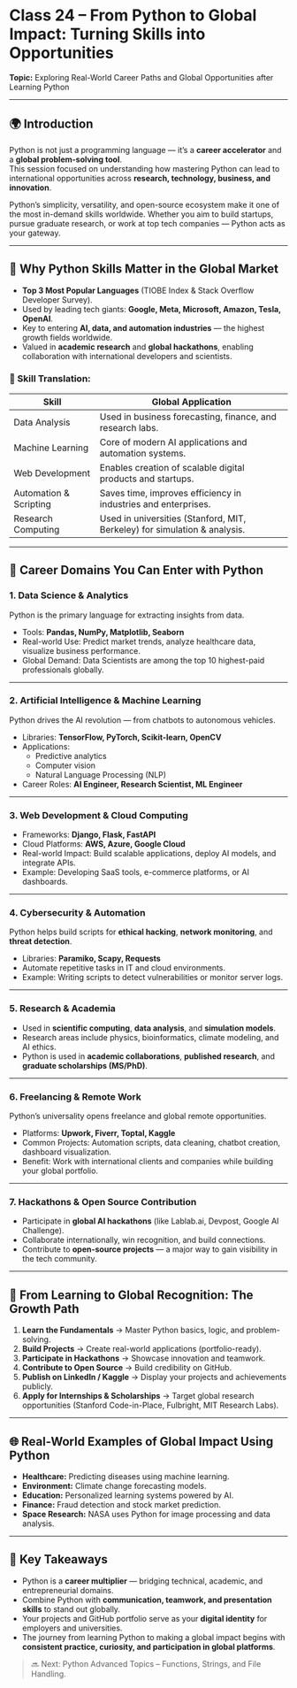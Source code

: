 # Class 24 – From Python to Global Impact: Turning Skills into Opportunities  
**Topic:** Exploring Real-World Career Paths and Global Opportunities after Learning Python  

---

## 🌍 Introduction  
Python is not just a programming language — it’s a **career accelerator** and a **global problem-solving tool**.  
This session focused on understanding how mastering Python can lead to international opportunities across **research, technology, business, and innovation**.  

Python’s simplicity, versatility, and open-source ecosystem make it one of the most in-demand skills worldwide. Whether you aim to build startups, pursue graduate research, or work at top tech companies — Python acts as your gateway.  

---

## 💼 Why Python Skills Matter in the Global Market  
- **Top 3 Most Popular Languages** (TIOBE Index & Stack Overflow Developer Survey).  
- Used by leading tech giants: **Google, Meta, Microsoft, Amazon, Tesla, OpenAI**.  
- Key to entering **AI, data, and automation industries** — the highest growth fields worldwide.  
- Valued in **academic research** and **global hackathons**, enabling collaboration with international developers and scientists.  

### 🔑 Skill Translation:
| Skill | Global Application |
|--------|-------------------|
| Data Analysis | Used in business forecasting, finance, and research labs. |
| Machine Learning | Core of modern AI applications and automation systems. |
| Web Development | Enables creation of scalable digital products and startups. |
| Automation & Scripting | Saves time, improves efficiency in industries and enterprises. |
| Research Computing | Used in universities (Stanford, MIT, Berkeley) for simulation & analysis. |

---

## 🧠 Career Domains You Can Enter with Python  

### 1. **Data Science & Analytics**  
Python is the primary language for extracting insights from data.  
- Tools: **Pandas, NumPy, Matplotlib, Seaborn**  
- Real-world Use: Predict market trends, analyze healthcare data, visualize business performance.  
- Global Demand: Data Scientists are among the top 10 highest-paid professionals globally.  

---

### 2. **Artificial Intelligence & Machine Learning**  
Python drives the AI revolution — from chatbots to autonomous vehicles.  
- Libraries: **TensorFlow, PyTorch, Scikit-learn, OpenCV**  
- Applications:  
  - Predictive analytics  
  - Computer vision  
  - Natural Language Processing (NLP)  
- Career Roles: **AI Engineer, Research Scientist, ML Engineer**  

---

### 3. **Web Development & Cloud Computing**  
- Frameworks: **Django, Flask, FastAPI**  
- Cloud Platforms: **AWS, Azure, Google Cloud**  
- Real-world Impact: Build scalable applications, deploy AI models, and integrate APIs.  
- Example: Developing SaaS tools, e-commerce platforms, or AI dashboards.  

---

### 4. **Cybersecurity & Automation**  
Python helps build scripts for **ethical hacking**, **network monitoring**, and **threat detection**.  
- Libraries: **Paramiko, Scapy, Requests**  
- Automate repetitive tasks in IT and cloud environments.  
- Example: Writing scripts to detect vulnerabilities or monitor server logs.  

---

### 5. **Research & Academia**  
- Used in **scientific computing**, **data analysis**, and **simulation models**.  
- Research areas include physics, bioinformatics, climate modeling, and AI ethics.  
- Python is used in **academic collaborations**, **published research**, and **graduate scholarships (MS/PhD)**.  

---

### 6. **Freelancing & Remote Work**  
Python’s universality opens freelance and global remote opportunities.  
- Platforms: **Upwork, Fiverr, Toptal, Kaggle**  
- Common Projects: Automation scripts, data cleaning, chatbot creation, dashboard visualization.  
- Benefit: Work with international clients and companies while building your global portfolio.  

---

### 7. **Hackathons & Open Source Contribution**  
- Participate in **global AI hackathons** (like Lablab.ai, Devpost, Google AI Challenge).  
- Collaborate internationally, win recognition, and build connections.  
- Contribute to **open-source projects** — a major way to gain visibility in the tech community.  

---

## 🚀 From Learning to Global Recognition: The Growth Path  
1. **Learn the Fundamentals** → Master Python basics, logic, and problem-solving.  
2. **Build Projects** → Create real-world applications (portfolio-ready).  
3. **Participate in Hackathons** → Showcase innovation and teamwork.  
4. **Contribute to Open Source** → Build credibility on GitHub.  
5. **Publish on LinkedIn / Kaggle** → Display your projects and achievements publicly.  
6. **Apply for Internships & Scholarships** → Target global research opportunities (Stanford Code-in-Place, Fulbright, MIT Research Labs).  

---

## 🌐 Real-World Examples of Global Impact Using Python  
- **Healthcare:** Predicting diseases using machine learning.  
- **Environment:** Climate change forecasting models.  
- **Education:** Personalized learning systems powered by AI.  
- **Finance:** Fraud detection and stock market prediction.  
- **Space Research:** NASA uses Python for image processing and data analysis.  

---

## 🧭 Key Takeaways  
- Python is a **career multiplier** — bridging technical, academic, and entrepreneurial domains.  
- Combine Python with **communication, teamwork, and presentation skills** to stand out globally.  
- Your projects and GitHub portfolio serve as your **digital identity** for employers and universities.  
- The journey from learning Python to making a global impact begins with **consistent practice, curiosity, and participation in global platforms**.  

> 🔜 Next: Python Advanced Topics – Functions, Strings, and File Handling.